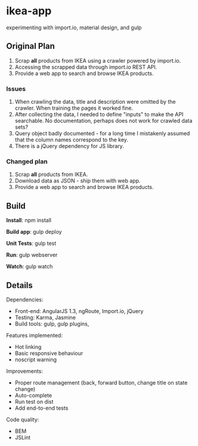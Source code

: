 # ikea-app
experimenting with import.io, material design, and gulp

## Original Plan
  1) Scrap **all** products from IKEA using a crawler powered by import.io.
  2) Accessing the scrapped data through import.io REST API.
  3) Provide a web app to search and browse IKEA products.

### Issues
  1) When crawling the data, title and description were omitted by the crawler. When training the pages it worked fine.
  2) After collecting the data, I needed to define "inputs" to make the API searchable. No documentation, perhaps does not work for crawled data sets?
  3) Query object badly documented - for a long time I mistakenly assumed that the column names correspond to the key.
  4) There is a jQuery dependency for JS library.

### Changed plan
  1) Scrap **all** products from IKEA.
  2) Download data as JSON - ship them with web app.
  3) Provide a web app to search and browse IKEA products.

## Build

**Install**:
npm install

**Build app**:
gulp deploy

**Unit Tests**:
gulp test

**Run**:
gulp webserver

**Watch**: 
gulp watch


## Details

Dependencies:
  * Front-end: AngularJS 1.3, ngRoute, Import.io, jQuery
  * Testing: Karma, Jasmine
  * Build tools: gulp, gulp plugins,

Features implemented:
  * Hot linking
  * Basic responsive behaviour
  * noscript warning

Improvements:
  * Proper route management (back, forward button, change title on state change)
  * Auto-complete
  * Run test on dist
  * Add end-to-end tests
  
Code quality:
  * BEM
  * JSLint
  
